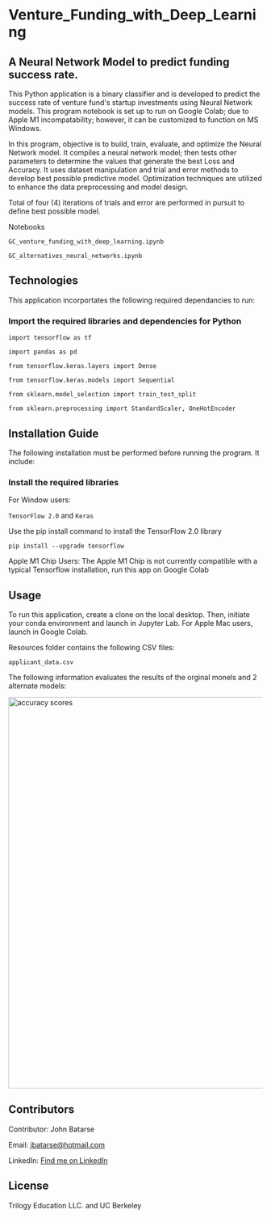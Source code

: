# Venture_Funding_with_Deep_Learning
## A Neural Network Model to predict funding success rate.

This Python application is a binary classifier and is developed to predict the success rate of venture fund's startup investments using Neural Network models. This program notebook is set up to run on Google Colab; due to Apple M1 incompatability; however, it can be customized to function on MS Windows.

In this program, objective is to build, train, evaluate, and optimize the Neural Network model. It compiles a neural network model; then tests other parameters to determine the values that generate the best Loss and Accuracy. It uses dataset manipulation and trial and error methods to develop best possible predictive model. Optimization techniques are utilized to enhance the data preprocessing and model design.

Total of four (4) iterations of trials and error are performed in pursuit to define best possible model.

Notebooks

`GC_venture_funding_with_deep_learning.ipynb`

`GC_alternatives_neural_networks.ipynb`

## Technologies

This application incorportates the following required  dependancies to run:

### Import the required libraries and dependencies for Python

`import tensorflow as tf`

`import pandas as pd`

`from tensorflow.keras.layers import Dense`

`from tensorflow.keras.models import Sequential`

`from sklearn.model_selection import train_test_split`

`from sklearn.preprocessing import StandardScaler, OneHotEncoder`


## Installation Guide

The following installation must be performed before running the program. It include:

### Install the required libraries 

For Window users:

`TensorFlow 2.0` and `Keras`

Use the pip install command to install the TensorFlow 2.0 library

`pip install --upgrade tensorflow`

Apple M1 Chip Users:
The Apple M1 Chip is not currently compatible with a typical Tensorflow installation, run this app on Google Colab


## Usage

To run this application, create a clone on the local desktop. Then, initiate your conda environment and launch in Jupyter Lab. For Apple Mac users, launch in Google Colab.

Resources folder contains the following CSV files:

`applicant_data.csv`


The following information evaluates the results of the orginal monels and 2 alternate models:


<img width="774" alt="accuracy scores" src="https://user-images.githubusercontent.com/93550651/161475831-925c1f7b-2994-4c45-b8e3-8dc677c8f2e6.png">


## Contributors

Contributor: John Batarse  

Email: jbatarse@hotmail.com

LinkedIn: [Find me on LinkedIn](<https://www.linkedin.com/in/john-a-batarse-760a26116/>)


## License

Trilogy Education LLC. and UC Berkeley
